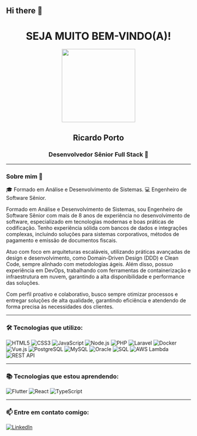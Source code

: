 ## Hi there 👋

<!--
**ricardoppn/ricardoppn** is a ✨ _special_ ✨ repository because its `README.md` (this file) appears on your GitHub profile.

Here are some ideas to get you started:

- 🔭 I’m currently working on ...
- 🌱 I’m currently learning ...
- 👯 I’m looking to collaborate on ...
- 🤔 I’m looking for help with ...
- 💬 Ask me about ...
- 📫 How to reach me: ...
- 😄 Pronouns: ...
- ⚡ Fun fact: ...
-->


<h1 align="center"> SEJA MUITO BEM-VINDO(A)!</h1>

<p align="center">
  <img src="https://media.licdn.com/dms/image/v2/C4D03AQGhqwnLQMcRWQ/profile-displayphoto-shrink_800_800/profile-displayphoto-shrink_800_800/0/1628104742456?e=1746057600&v=beta&t=o9I-Log3zqYpewxatqSlA_uU_6Si0vRuBwhewuQRVXM" width="200" />
</p>

<h2 align="center">Ricardo Porto</h2>
<h3 align="center">Desenvolvedor Sênior Full Stack 🚀</h3>

---

### Sobre mim 👋  
🎓 Formado em Análise e Desenvolvimento de Sistemas.
💻 Engenheiro de Software Sênior.

Formado em Análise e Desenvolvimento de Sistemas, sou Engenheiro de Software Sênior com mais de 8 anos de experiência no desenvolvimento de software, especializado em tecnologias modernas e boas práticas de codificação. Tenho experiência sólida com bancos de dados e integrações complexas, incluindo soluções para sistemas corporativos, métodos de pagamento e emissão de documentos fiscais.

Atuo com foco em arquiteturas escaláveis, utilizando práticas avançadas de design e desenvolvimento, como Domain-Driven Design (DDD) e Clean Code, sempre alinhado com metodologias ágeis. Além disso, possuo experiência em DevOps, trabalhando com ferramentas de containerização e infraestrutura em nuvem, garantindo a alta disponibilidade e performance das soluções.

Com perfil proativo e colaborativo, busco sempre otimizar processos e entregar soluções de alta qualidade, garantindo eficiência e atendendo de forma precisa às necessidades dos clientes.


---

### 🛠️ Tecnologias que utilizo:
![HTML5](https://img.shields.io/badge/HTML5-E34F26?style=for-the-badge&logo=html5&logoColor=white)
![CSS3](https://img.shields.io/badge/CSS3-1572B6?style=for-the-badge&logo=css3&logoColor=white)
![JavaScript](https://img.shields.io/badge/JavaScript-F7DF1E?style=for-the-badge&logo=javascript&logoColor=black)
![Node.js](https://img.shields.io/badge/Node.js-339933?style=for-the-badge&logo=nodedotjs&logoColor=white)
![PHP](https://img.shields.io/badge/PHP-777BB4?style=for-the-badge&logo=php&logoColor=white)
![Laravel](https://img.shields.io/badge/Laravel-FD7E14?style=for-the-badge&logo=laravel&logoColor=white)
![Docker](https://img.shields.io/badge/Docker-2496ED?style=for-the-badge&logo=docker&logoColor=white)
![Vue.js](https://img.shields.io/badge/Vue.js-4FC08D?style=for-the-badge&logo=vue.js&logoColor=white)
![PostgreSQL](https://img.shields.io/badge/PostgreSQL-4169E1?style=for-the-badge&logo=postgresql&logoColor=white)
![MySQL](https://img.shields.io/badge/MySQL-4479A1?style=for-the-badge&logo=mysql&logoColor=white)
![Oracle](https://img.shields.io/badge/Oracle-F80000?style=for-the-badge&logo=oracle&logoColor=white)
![SQL](https://img.shields.io/badge/SQL-CC2927?style=for-the-badge&logo=microsoftsqlserver&logoColor=white)
![AWS Lambda](https://img.shields.io/badge/AWS%20Lambda-FF9900?style=for-the-badge&logo=awslambda&logoColor=white)
![REST API](https://img.shields.io/badge/REST%20API-25D366?style=for-the-badge&logo=api&logoColor=white)



---

### 📚 Tecnologias que estou aprendendo:
![Flutter](https://img.shields.io/badge/Flutter-02569B?style=for-the-badge&logo=flutter&logoColor=white)
![React](https://img.shields.io/badge/React-61DAFB?style=for-the-badge&logo=react&)
![TypeScript](https://img.shields.io/badge/TypeScript-3178C6?style=for-the-badge&logo=typescript&logoColor=white)


---

### 📫 Entre em contato comigo:
[![LinkedIn](https://img.shields.io/badge/LinkedIn-0077B5?style=for-the-badge&logo=linkedin&logoColor=white)](www.linkedin.com/in/ricardo-porto-4b706b35)